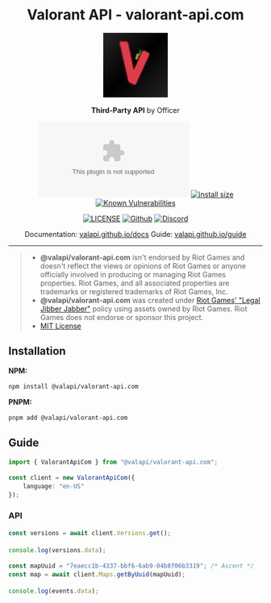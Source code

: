 [githubrepo_image]: https://github.com/valapi/.github/blob/main/128_valapi.png?raw=true
[githubrepo_url]: https://github.com/valapi
[download_image]: https://badgen.net/npm/dt/@valapi/valorant-api.com?icon=npm
[download_url]: https://www.npmjs.com/package/@valapi/valorant-api.com
[size_image]: https://packagephobia.com/badge?p=@valapi/valorant-api.com
[size_url]: https://packagephobia.com/result?p=@valapi/valorant-api.com
[vulnerabilities_image]: https://snyk.io/test/npm/@valapi/valorant-api.com/badge.svg
[vulnerabilities_url]: https://snyk.io/test/npm/@valapi/valorant-api.com
[license_image]: https://badgen.net/badge/license/MIT/blue
[license_url]: https://github.com/valapi/.github/blob/main/LICENSE
[github_image]: https://badgen.net/badge/icon/github?icon=github&label
[github_url]: https://github.com/valapi/node-valapi/tree/master/packages/@valapi/valorant-api.com
[discord_image]: https://badgen.net/badge/icon/discord?icon=discord&label
[discord_url]: https://discord.gg/pbyWbUYjyt

<div align="center">
  
# Valorant API - valorant-api.com
  
[![Profile][githubrepo_image]][githubrepo_url]
  
**Third-Party API** by Officer
  
[![Downloads][download_image]][download_url]
[![install size][size_image]][size_url]
[![Known Vulnerabilities][vulnerabilities_image]][vulnerabilities_url]

[![LICENSE][license_image]][license_url]
[![Github][github_image]][github_url]
[![Discord][discord_image]][discord_url]

Documentation: [valapi.github.io/docs](https://valapi.github.io/docs)
Guide: [valapi.github.io/guide](https://valapi.github.io/guide)

</div>

---

> -   **@valapi/valorant-api.com** isn't endorsed by Riot Games and doesn't reflect the views or opinions of Riot Games or anyone officially involved in producing or managing Riot Games properties. Riot Games, and all associated properties are trademarks or registered trademarks of Riot Games, Inc.
> -   **@valapi/valorant-api.com** was created under [Riot Games' "Legal Jibber Jabber"](https://www.riotgames.com/en/legal) policy using assets owned by Riot Games. Riot Games does not endorse or sponsor this project.
> -   [MIT License][license_url]

## Installation

**NPM:**

```bash
npm install @valapi/valorant-api.com
```

**PNPM:**

```bash
pnpm add @valapi/valorant-api.com
```

## Guide

```typescript
import { ValorantApiCom } from "@valapi/valorant-api.com";
```

```typescript
const client = new ValorantApiCom({
    language: "en-US"
});
```

### API

```typescript
const versions = await client.Versions.get();

console.log(versions.data);
```

```typescript
const mapUuid = "7eaecc1b-4337-bbf6-6ab9-04b8f06b3319"; /* Ascent */
const map = await client.Maps.getByUuid(mapUuid);

console.log(events.data);
```
